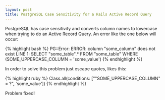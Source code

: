 ```yaml
---
layout: post
title: PostgreSQL Case Sensitivity for a Rails Active Record Query
---
```


PostgreSQL has case sensitivity and converts column names to lowercase when trying to do an Active Record Query. An error like the one below will occur:

{% highlight bash %}
  PG::Error: ERROR:  column "some_column" does not exist
LINE 1: SELECT "some_table".* FROM "some_table"  WHERE (SOME_UPPERCASE_COLUMN = 'some_value')
{% endhighlight %}

In order to solve this problem just escape quotes, likes this:

{% highlight ruby %}
  Class.all(conditions: ["\"SOME_UPPERCASE_COLUMN\" = ?", 'some_value'])
{% endhighlight %}

Problem fixed!